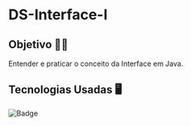 # DS-Interface-I

## Objetivo 👨‍🎓

Entender e praticar o conceito da Interface em Java.<br>

## Tecnologias Usadas 🖥️

![Badge](https://img.shields.io/static/v1?label=&message=Java&color=FF4040&style=for-the-badge)
